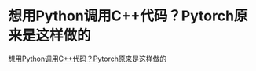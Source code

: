 # 想用Python调用C++代码？Pytorch原来是这样做的
[想用Python调用C++代码？Pytorch原来是这样做的](https://aiwithcloud.com/2021/11/28/%e6%83%b3%e7%94%a8python%e8%b0%83%e7%94%a8c%e4%bb%a3%e7%a0%81%ef%bc%9fpytorch%e5%8e%9f%e6%9d%a5%e6%98%af%e8%bf%99%e6%a0%b7%e5%81%9a%e7%9a%84/)